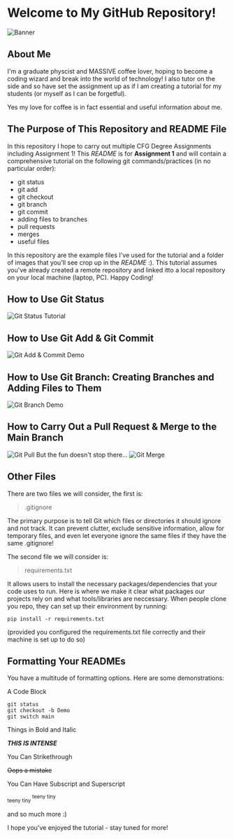 # Welcome to My GitHub Repository! 
![Banner](images/banner.jpg)
## About Me

I'm a graduate physcist and MASSIVE coffee lover, hoping to become a coding wizard and break into the world of technology! I also tutor on the side and so have set the assignment up as if I am creating a tutorial for my students (or myself as I can be forgetful). 

Yes my love for coffee is in fact essential and useful information about me.

## The Purpose of This Repository and README File

In this repository I hope to carry out multiple CFG Degree Assignments including Assignment 1! This *README* is for **Assignment 1** and will contain a comprehensive tutorial on the following git commands/practices (in no particular order):

- git status
- git add
- git checkout
- git branch
- git commit
- adding files to branches
- pull requests
- merges
- useful files

In this repository are the example files I've used for the tutorial and a folder of images that you'll see crop up in the *README* :). This tutorial assumes you've already created a remote repository and linked itto a local repository on your local machine (laptop, PC). Happy Coding!  

## How to Use Git Status
![Git Status Tutorial](images/gitStatus.jpg)

## How to Use Git Add & Git Commit
![Git Add & Commit Demo](images/gitAddCommit.jpg)

## How to Use Git Branch: Creating Branches and Adding Files to Them
![Git Branch Demo](images/gitBranch.jpg)

## How to Carry Out a Pull Request & Merge to the Main Branch
![Git Pull](images/mergePull1.jpg)
But the fun doesn't stop there...
![Git Merge](images/mergePull2.jpg)

## Other Files
There are two files we will consider, the first is:
> .gitignore

The primary purpose is to tell Git which files or directories it should ignore and not track. It can prevent clutter, exclude sensitive information, allow for temporary files, and even let everyone ignore the same files if they have the same .gitignore!

The second file we will consider is:
> requirements.txt

It allows users to install the necessary packages/dependencies that your code uses to run. Here is where we make it clear what packages our projects rely on and what tools/libraries are neccessary. When people clone you repo, they can set up their environment by running:
```
pip install -r requirements.txt

```
(provided you configured the requirements.txt file correctly and their machine is set up to do so)

## Formatting Your READMEs
You have a multitude of formatting options. Here are some demonstrations:

A Code Block

```
git status
git checkout -b Demo
git switch main

```
Things in Bold and Italic

***THIS IS INTENSE***

You Can Strikethrough

~~Oops a mistake~~

You Can Have Subscript and Superscript

<sub> teeny tiny </sub>
<sup> teeny tiny </sup>

and so much more :)

I hope you've enjoyed the tutorial - stay tuned for more! 


